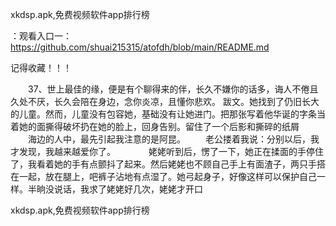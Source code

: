 xkdsp.apk,免费视频软件app排行榜

：观看入口一：https://github.com/shuai215315/atofdh/blob/main/README.md


记得收藏！！！



　　37、世上最佳的缘，便是有个聊得来的伴，长久不嫌你的话多，诲人不倦且久处不厌，长久会陪在身边，念你炎凉，且懂你悲欢。
跋文。她找到了仍旧长大的儿童。然而，儿童没有包容她，基础没有让她进门。把那张写着他华诞的字条当着她的面撕得破坏扔在她的脸上，回身告别。留住了一个后影和撕碎的纸屑
　　海边的人中，最先引起我注意的是阿昆。
　　老公搂着我说：分别以后，我才发现，我越来越爱你了。　　　　
姥姥听到后，愣了一下，她正在揉面的手停住了，我看着她的手有点颤抖了起来。然后姥姥也不顾自己手上有面渣子，两只手搭在一起，放在腿上，吧裤子沾地有点湿了。她弓起身子，好像这样可以保护自己一样。半晌没说话，我求了姥姥好几次，姥姥才开口







xkdsp.apk,免费视频软件app排行榜
